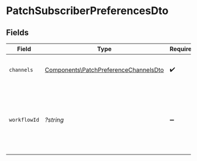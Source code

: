 # PatchSubscriberPreferencesDto


## Fields

| Field                                                                                          | Type                                                                                           | Required                                                                                       | Description                                                                                    |
| ---------------------------------------------------------------------------------------------- | ---------------------------------------------------------------------------------------------- | ---------------------------------------------------------------------------------------------- | ---------------------------------------------------------------------------------------------- |
| `channels`                                                                                     | [Components\PatchPreferenceChannelsDto](../../Models/Components/PatchPreferenceChannelsDto.md) | :heavy_check_mark:                                                                             | Channel-specific preference settings                                                           |
| `workflowId`                                                                                   | *?string*                                                                                      | :heavy_minus_sign:                                                                             | If provided, update workflow specific preferences, otherwise update global preferences         |